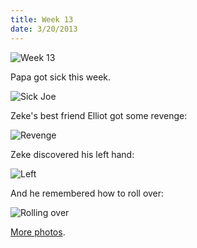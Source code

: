 ```yaml
---
title: Week 13
date: 3/20/2013
---
```


![Week 13](https://lh5.googleusercontent.com/-yRhDyERzfTQ/UUqBAyXCPgI/AAAAAAAALRo/WXzkSU1KiTM/s672/Zeek+Week+13+Graphic.jpg)

Papa got sick this week.

![Sick Joe](https://lh6.googleusercontent.com/-nswCR8fdCFw/UUqBBGtwi8I/AAAAAAAALR0/ppVDo-rVBJ8/s672/DSC_8172.JPG)

Zeke's best friend Elliot got some revenge:

![Revenge](https://lh3.googleusercontent.com/-dt6DPfM-QSI/UUqBDbgKtII/AAAAAAAALSc/Ytm5Ha6VsFA/s1011/DSC_8204.JPG)

Zeke discovered his left hand:

![Left](https://lh5.googleusercontent.com/-Znq1UMJhtqM/UUqBEJKL5HI/AAAAAAAALSs/70CtSwZBGjU/s672/DSC_8212.JPG)

And he remembered how to roll over:

![Rolling over](https://lh6.googleusercontent.com/-RKrXFZZ-XkE/UUqBFN_II3I/AAAAAAAALS8/xUbT-MMr0WY/s1011/DSC_8297.JPG)

[More photos](https://plus.google.com/photos/109995794392976695103/albums/5857636080417824897).
